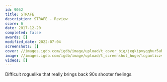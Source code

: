 ```yaml
---
id: 9062
title: STRAFE
description: STRAFE - Review
score: 6
date: 2017-12-20
completed: false
awards: []
modified_date: 2022-07-04
screenshots: []
cover: //images.igdb.com/igdb/image/upload/t_cover_big/jegkipvyqqhur5uheqgs.jpg
image: //images.igdb.com/igdb/image/upload/t_screenshot_huge/lcgamticzvmjzouxzgmc.jpg
videos: []
---
```

Difficult roguelike that really brings back 90s shooter feelings.